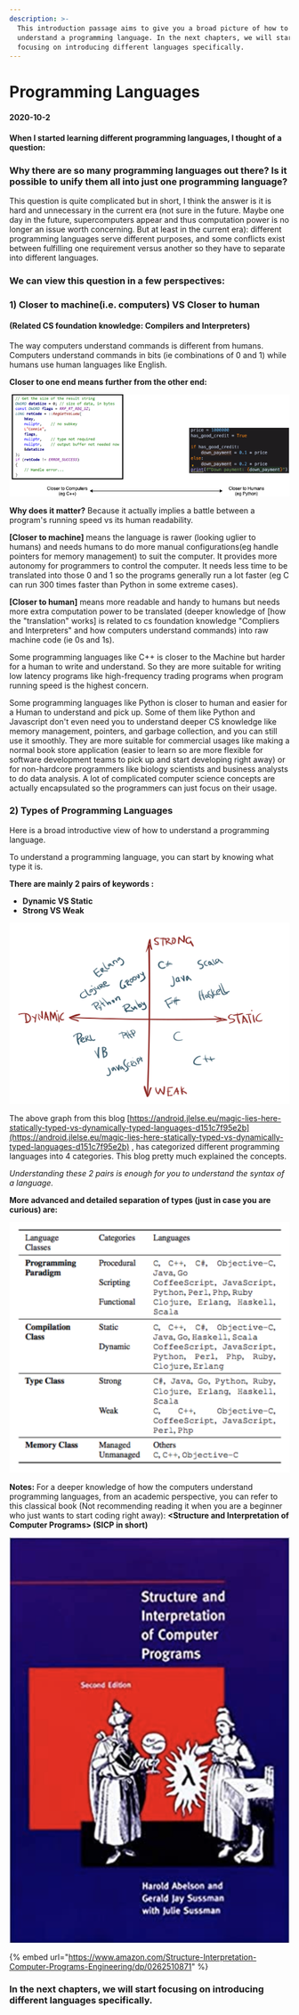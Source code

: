 ```yaml
---
description: >-
  This introduction passage aims to give you a broad picture of how to
  understand a programming language. In the next chapters, we will start
  focusing on introducing different languages specifically.
---
```


# Programming Languages

#### 2020-10-2

#### When I started learning different programming languages, I thought of a question: 

### **Why there are so many programming languages out there? Is it possible to unify them all into just one programming language?** 

This question is quite complicated but in short, I think the answer is it is hard and unnecessary in the current era \(not sure in the future. Maybe one day in the future, supercomputers appear and thus computation power is no longer an issue worth concerning. But at least in the current era\): different programming languages serve different purposes, and some conflicts exist between fulfilling one requirement versus another so they have to separate into different languages. 

### We can view this question in a few perspectives:

### 1\) Closer to machine\(i.e. computers\) VS Closer to human 

#### \(Related CS foundation knowledge: Compilers and Interpreters\)

The way computers understand commands is different from humans. Computers understand commands in bits \(ie combinations of 0 and 1\) while humans use human languages like English. 

**Closer to one end means further from the other end:**

![](../../.gitbook/assets/untitled-diagram.png)

**Why does it matter?** Because it actually implies a battle between a program's running speed vs its human readability. 

**\[Closer to machine\]** means the language is rawer \(looking uglier to humans\) and needs humans to do more manual configurations\(eg handle pointers for memory management\) to suit the computer. It provides more autonomy for programmers to control the computer. It needs less time to be translated into those 0 and 1 so the programs generally run a lot faster \(eg C can run 300 times faster than Python in some extreme cases\). 

**\[Closer to human\]** means more readable and handy to humans but needs more extra computation power to be translated \(deeper knowledge of \[how the "translation" works\] is related to cs foundation knowledge "Compliers and Interpreters" and how computers understand commands\) into raw machine code \(ie 0s and 1s\).

Some programming languages like C++ is closer to the Machine but harder for a human to write and understand. So they are more suitable for writing low latency programs like high-frequency trading programs when program running speed is the highest concern. 

Some programming languages like Python is closer to human and easier for a Human to understand and pick up. Some of them like Python and Javascript don't even need you to understand deeper CS knowledge like memory management, pointers, and garbage collection, and you can still use it smoothly. They are more suitable for commercial usages like making a normal book store application \(easier to learn so are more flexible for software development teams to pick up and start developing right away\) or for non-hardcore programmers like biology scientists and business analysts to do data analysis. A lot of complicated computer science concepts are actually encapsulated so the programmers can just focus on their usage.

### 2\) Types of Programming Languages

Here is a broad introductive view of how to understand a programming language.

To understand a programming language, you can start by knowing what type it is.

**There are mainly 2 pairs of keywords :**

* **Dynamic VS Static**
* **Strong VS Weak**

![](../../.gitbook/assets/screenshot-2020-10-03-at-2.05.39-am.png)

The above graph from this blog [https://android.jlelse.eu/magic-lies-here-statically-typed-vs-dynamically-typed-languages-d151c7f95e2b](https://android.jlelse.eu/magic-lies-here-statically-typed-vs-dynamically-typed-languages-d151c7f95e2b) , has categorized different programming languages into 4 categories. This blog pretty much explained the concepts.

_Understanding these 2 pairs is enough for you to understand the syntax of a language._

**More advanced and detailed separation of types \(just in case you are curious\) are:**

![](../../.gitbook/assets/screenshot-2020-10-03-at-12.42.51-am.png)



**Notes:** For a deeper knowledge of how the computers understand programming languages, from an academic perspective, you can refer to this classical book \(Not recommending reading it when you are a beginner who just wants to start coding right away\): **&lt;Structure and Interpretation of Computer Programs&gt; \(SICP in short\)**

![](../../.gitbook/assets/screenshot-2020-10-04-at-2.50.47-am%20%281%29.png)

{% embed url="https://www.amazon.com/Structure-Interpretation-Computer-Programs-Engineering/dp/0262510871" %}

### 

### In the next chapters, we will start focusing on introducing different languages specifically.

